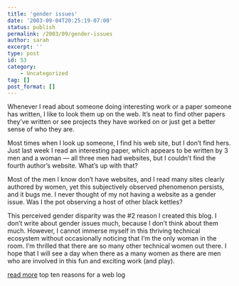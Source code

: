 ```yaml
---
title: 'gender issues'
date: '2003-09-04T20:25:19-07:00'
status: publish
permalink: /2003/09/gender-issues
author: sarah
excerpt: ''
type: post
id: 53
category:
    - Uncategorized
tag: []
post_format: []
---
```

Whenever I read about someone doing interesting work or a paper someone has written, I like to look them up on the web. It’s neat to find other papers they’ve written or see projects they have worked on or just get a better sense of who they are.

Most times when I look up someone, I find his web site, but I don’t find hers. Just last week I read an interesting paper, which appears to be written by 3 men and a woman — all three men had websites, but I couldn’t find the fourth author’s website. What’s up with that?

Most of the men I know don’t have websites, and I read many sites clearly authored by women, yet this subjectively observed phenomenon persists, and it bugs me. I never thought of my not having a website as a gender issue. Was I the pot observing a host of other black kettles?

This perceived gender disparity was the #2 reason I created this blog. I don’t write about gender issues much, because I don’t think about them much. However, I cannot immerse myself in this thriving technical ecosystem without occasionally noticing that I’m the only woman in the room. I’m thrilled that there are so many other technical women out there. I hope that I will see a day when there as a many women as there are men who are involved in this fun and exciting work (and play).

[read more](https://www.ultrasaurus.com/sarahblog/archives/000063.html) top ten reasons for a web log